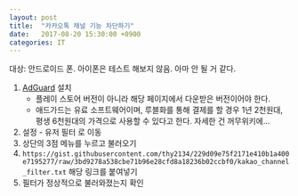 ```yaml
---
layout: post
title:  "카카오톡 채널 기능 차단하기"
date:   2017-08-20 15:30:00 +0900
categories: IT
---
```

대상: 안드로이드 폰. 
아이폰은 테스트 해보지 않음. 아마 안 될 거 같다.

1. [AdGuard](https://adguard.com/en/welcome.html) 설치
    - 플레이 스토어 버전이 아니라 해당 페이지에서 다운받은 버전이어야 한다.
    - 애드가드는 유료 소프트웨어이며, 루블화를 통해 결제를 할 경우 1년 2천원대, 평생 6천원대의 가격으로 사용할 수 있다고 한다. 자세한 건 꺼무위키에...
2. 설정 - 유저 필터 로 이동
3. 상단의 3점 메뉴를 누르고 불러오기 
4. `https://gist.githubusercontent.com/thy2134/229d09e75f2171e410b1a400e7195277/raw/3bd9278a538cbe71b96e28cfd8a18236b02ccbf0/kakao_channel_filter.txt`
해당 링크를 붙여넣기 
5. 필터가 정상적으로 불러와졌는지 확인
